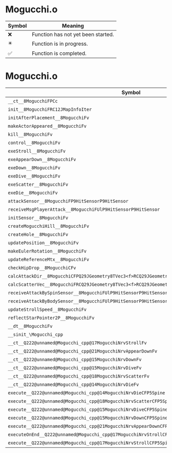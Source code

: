 # Mogucchi.o
| Symbol | Meaning 
| ------------- | ------------- 
| :x: | Function has not yet been started. 
| :eight_pointed_black_star: | Function is in progress. 
| :white_check_mark: | Function is completed. 


# Mogucchi.o
| Symbol | Decompiled? |
| ------------- | ------------- |
| `__ct__8MogucchiFPCc` | :x: |
| `init__8MogucchiFRC12JMapInfoIter` | :x: |
| `initAfterPlacement__8MogucchiFv` | :x: |
| `makeActorAppeared__8MogucchiFv` | :x: |
| `kill__8MogucchiFv` | :x: |
| `control__8MogucchiFv` | :x: |
| `exeStroll__8MogucchiFv` | :x: |
| `exeAppearDown__8MogucchiFv` | :x: |
| `exeDown__8MogucchiFv` | :x: |
| `exeDive__8MogucchiFv` | :x: |
| `exeScatter__8MogucchiFv` | :x: |
| `exeDie__8MogucchiFv` | :x: |
| `attackSensor__8MogucchiFP9HitSensorP9HitSensor` | :x: |
| `receiveMsgPlayerAttack__8MogucchiFUlP9HitSensorP9HitSensor` | :x: |
| `initSensor__8MogucchiFv` | :x: |
| `createMogucchiHill__8MogucchiFv` | :x: |
| `createHole__8MogucchiFv` | :x: |
| `updatePosition__8MogucchiFv` | :x: |
| `makeEulerRotation__8MogucchiFv` | :x: |
| `updateReferenceMtx__8MogucchiFv` | :x: |
| `checkHipDrop__8MogucchiCFv` | :x: |
| `calcAttackDir__8MogucchiCFPQ29JGeometry8TVec3<f>RCQ29JGeometry8TVec3<f>RCQ29JGeometry8TVec3<f>` | :x: |
| `calcScatterVec__8MogucchiFRCQ29JGeometry8TVec3<f>RCQ29JGeometry8TVec3<f>` | :x: |
| `receiveAttackBySpinSensor__8MogucchiFUlP9HitSensorP9HitSensor` | :x: |
| `receiveAttackByBodySensor__8MogucchiFUlP9HitSensorP9HitSensor` | :x: |
| `updateStrollSpeed__8MogucchiFv` | :x: |
| `reflectStarPointer2P__8MogucchiFv` | :x: |
| `__dt__8MogucchiFv` | :x: |
| `__sinit_\Mogucchi_cpp` | :x: |
| `__ct__Q222@unnamed@Mogucchi_cpp@17MogucchiNrvStrollFv` | :x: |
| `__ct__Q222@unnamed@Mogucchi_cpp@21MogucchiNrvAppearDownFv` | :x: |
| `__ct__Q222@unnamed@Mogucchi_cpp@15MogucchiNrvDownFv` | :x: |
| `__ct__Q222@unnamed@Mogucchi_cpp@15MogucchiNrvDiveFv` | :x: |
| `__ct__Q222@unnamed@Mogucchi_cpp@18MogucchiNrvScatterFv` | :x: |
| `__ct__Q222@unnamed@Mogucchi_cpp@14MogucchiNrvDieFv` | :x: |
| `execute__Q222@unnamed@Mogucchi_cpp@14MogucchiNrvDieCFP5Spine` | :x: |
| `execute__Q222@unnamed@Mogucchi_cpp@18MogucchiNrvScatterCFP5Spine` | :x: |
| `execute__Q222@unnamed@Mogucchi_cpp@15MogucchiNrvDiveCFP5Spine` | :x: |
| `execute__Q222@unnamed@Mogucchi_cpp@15MogucchiNrvDownCFP5Spine` | :x: |
| `execute__Q222@unnamed@Mogucchi_cpp@21MogucchiNrvAppearDownCFP5Spine` | :x: |
| `executeOnEnd__Q222@unnamed@Mogucchi_cpp@17MogucchiNrvStrollCFP5Spine` | :x: |
| `execute__Q222@unnamed@Mogucchi_cpp@17MogucchiNrvStrollCFP5Spine` | :x: |
